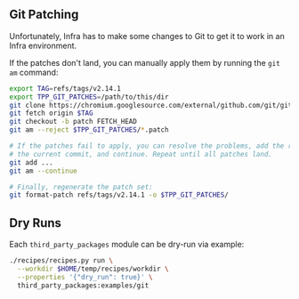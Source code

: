 ## Git Patching

Unfortunately, Infra has to make some changes to Git to get it to work in an
Infra environment.

If the patches don't land, you can manually apply them by running the `git am`
command:

```sh
export TAG=refs/tags/v2.14.1
export TPP_GIT_PATCHES=/path/to/this/dir
git clone https://chromium.googlesource.com/external/github.com/git/git
git fetch origin $TAG
git checkout -b patch FETCH_HEAD
git am --reject $TPP_GIT_PATCHES/*.patch

# If the patches fail to apply, you can resolve the problems, add the results to
# the current commit, and continue. Repeat until all patches land.
git add ...
git am --continue

# Finally, regenerate the patch set:
git format-patch refs/tags/v2.14.1 -o $TPP_GIT_PATCHES/
```

## Dry Runs

Each `third_party_packages` module can be dry-run via example:

```sh
./recipes/recipes.py run \
  --workdir $HOME/temp/recipes/workdir \
  --properties '{"dry_run": true}' \
  third_party_packages:examples/git
```
